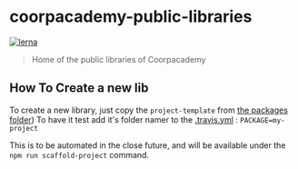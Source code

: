 # coorpacademy-public-libraries

[![lerna](https://img.shields.io/badge/maintained%20with-lerna-cc00ff.svg)](https://lernajs.io/)

> Home of the public libraries of Coorpacademy

## How To Create a new lib

To create a new library, just copy the `project-template` from [the packages folder](./packages/project-template))
To have it test add it's folder namer to the [.travis.yml](./.travis.yml) : `PACKAGE=my-project`

This is to be automated in the close future, and will be available under the `npm run scaffold-project` command.

